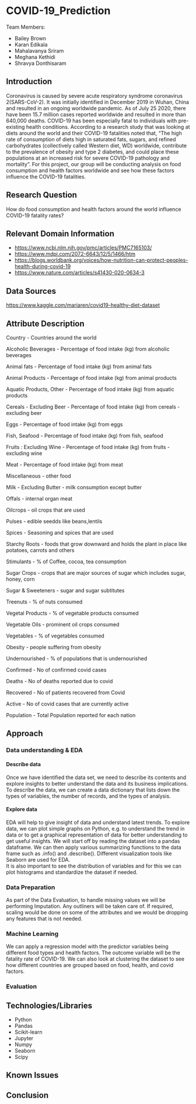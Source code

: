 # **COVID-19_Prediction**
Team Members: 
- Bailey Brown
- Karan Edikala
- Mahalavanya Sriram
- Meghana Kethidi
- Shravya Donthisaram

## Introduction

Coronavirus is caused by severe acute respiratory syndrome coronavirus 2(SARS-CoV-2).  It was initially identified in December 2019 in Wuhan, China and resulted in an ongoing worldwide pandemic.  As of July 25 2020, there have been 15.7 million cases reported worldwide and resulted in more than 640,000 deaths. COVID-19 has been especially fatal to individuals with pre-existing health conditions. According to a research study that was looking at diets around the world and their COVID-19 fatalities noted that, “The high rate of consumption of diets high in saturated fats, sugars, and refined carbohydrates (collectively called Western diet, WD) worldwide, contribute to the prevalence of obesity and type 2 diabetes, and could place these populations at an increased risk for severe COVID-19 pathology and mortality”. For this project, our group will be conducting analysis on food consumption and health factors worldwide and see how these factors influence the COVID-19 fatalities. 

## Research Question
How do food consumption and health factors around the world influence COVID-19 fatality rates?

## Relevant Domain Information
- https://www.ncbi.nlm.nih.gov/pmc/articles/PMC7165103/
- https://www.mdpi.com/2072-6643/12/5/1466/htm
- https://blogs.worldbank.org/voices/how-nutrition-can-protect-peoples-health-during-covid-19
- https://www.nature.com/articles/s41430-020-0634-3

## Data Sources
https://www.kaggle.com/mariaren/covid19-healthy-diet-dataset

## Attribute Description	
Country - 	Countries around the world

Alcoholic Beverages - 	Percentage of food intake (kg) from alcoholic beverages

Animal fats - 	Percentage of food intake (kg) from animal fats

Animal Products - 	Percentage of food intake (kg) from animal products

Aquatic Products, Other - 	Percentage of food intake (kg) from aquatic products

Cereals - Excluding Beer -	Percentage of food intake (kg) from cereals - excluding beer

Eggs - 	Percentage of food intake (kg) from eggs

Fish, Seafood - 	Percentage of food intake (kg) from fish, seafood

Fruits : Excluding Wine - 	Percentage of food intake (kg) from fruits - excluding wine

Meat - 	Percentage of food intake (kg) from meat

Miscellaneous - 	other food

Milk - Excluding Butter - 	milk consumption except butter

Offals - 	internal organ meat 

Oilcrops - 	oil crops that are used 

Pulses - 	edible seedds like beans,lentils

Spices - 	Seasoning and spices that are used

Starchy Roots - 	foods that grow downward and holds the plant in place like potatoes, carrots and others

Stimulants - 	% of Coffee, cocoa, tea consumption 

Sugar Crops - 	crops that are major sources of sugar which includes sugar, honey, corn

Sugar & Sweeteners - 	sugar and sugar subtitutes

Treenuts - 	% of nuts consumed

Vegetal Products - 	% of vegetable products consumed

Vegetable Oils - 	prominent oil crops consumed

Vegetables - 	% of vegetables consumed

Obesity - 	people suffering from obesity

Undernourished - 	% of populations that is undernourished

Confirmed - 	No of confirmed covid cases

Deaths - 	No of deaths reported due to covid

Recovered - 	No of patients recovered from Covid

Active -	No of covid cases that are currently active

Population - 	 Total Population reported for each nation

## Approach
  
### Data understanding & EDA

#### Describe data 
Once we have identified the data set, we need to describe its contents and explore insights to better understand the data and its business implications. To describe the data, we can create a data dictionary that lists down the types of variables, the number of records, and the types of analysis. 

#### Explore data
EDA will help to give insight of data and understand latest trends. To explore data, we can plot simple graphs on Python, e.g. to understand the trend in data or to get a graphical representation of data for better understanding to get useful insights.  We will start off by reading the dataset into a pandas dataframe. We can then apply various summarizing functions to the data frame such as .info() and .describe(). Different visualization tools like Seaborn are used for EDA.  
It is also important to see the distribution of variables and for this we can plot histograms and standardize the dataset if needed.
  
### Data Preparation 
As part of the Data Evaluation, to handle missing values we will be performing Imputation. Any outliners will be taken care of. 
If required, scaling would be done on some of the attributes and we would be dropping any features that is not needed. 

### Machine Learning   

We can apply a regression model with the predictor variables being different food types and health factors. The outcome variable will be the fatality rate of COVID-19.  We can also look at clustering the dataset to see how different countries are grouped based on food, health, and covid factors. 

### Evaluation 

## Technologies/Libraries
- Python 
- Pandas 
- Scikit-learn
- Jupyter
- Numpy
- Seaborn
- Scipy 

## Known Issues

## Conclusion 
